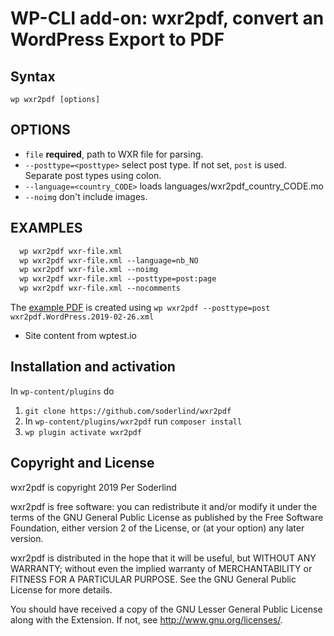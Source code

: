 # WP-CLI add-on: wxr2pdf, convert an WordPress Export to PDF

## Syntax

`wp wxr2pdf [options]`

## OPTIONS
- `file` **required**, path to WXR file for parsing.
- `--posttype=<posttype>` select post type. If not set, `post` is used. Separate post types using colon.
- `--language=<country_CODE>` loads languages/wxr2pdf_country_CODE.mo
- `--noimg` don't include images.

## EXAMPLES
```txt
  wp wxr2pdf wxr-file.xml
  wp wxr2pdf wxr-file.xml --language=nb_NO
  wp wxr2pdf wxr-file.xml --noimg
  wp wxr2pdf wxr-file.xml --posttype=post:page
  wp wxr2pdf wxr-file.xml --nocomments
```

The [example PDF](wxr2pdf-example.pdf) is created using `wp wxr2pdf --posttype=post wxr2pdf.WordPress.2019-02-26.xml`
- Site content from wptest.io

## Installation and activation
In `wp-content/plugins` do

1. `git clone https://github.com/soderlind/wxr2pdf`
1. In `wp-content/plugins/wxr2pdf` run `composer install`
1. `wp plugin activate wxr2pdf`

## Copyright and License

wxr2pdf is copyright 2019 Per Soderlind

wxr2pdf is free software: you can redistribute it and/or modify it under the terms of the GNU General Public License as published by the Free Software Foundation, either version 2 of the License, or (at your option) any later version.

wxr2pdf is distributed in the hope that it will be useful, but WITHOUT ANY WARRANTY; without even the implied warranty of MERCHANTABILITY or FITNESS FOR A PARTICULAR PURPOSE. See the GNU General Public License for more details.

You should have received a copy of the GNU Lesser General Public License along with the Extension. If not, see http://www.gnu.org/licenses/.
